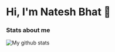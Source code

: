 <h1 align="">Hi, I'm Natesh Bhat 👋</h1> 

### Stats about me

![My github stats](https://github-readme-stats.vercel.app/api?username=nateshmbhat&count_private=true&show_icons=true&layout=default)
